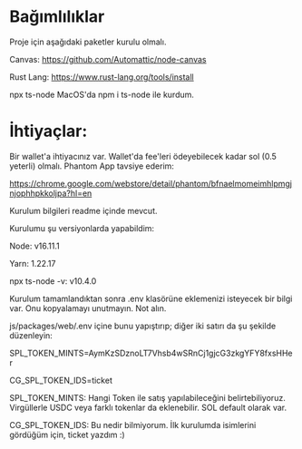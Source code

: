 # Bağımlılıklar

Proje için aşağıdaki paketler kurulu olmalı. 

Canvas: 
https://github.com/Automattic/node-canvas 

Rust Lang: 
https://www.rust-lang.org/tools/install

npx ts-node
MacOS'da npm i ts-node ile kurdum.

# İhtiyaçlar: 
Bir wallet'a ihtiyacınız var. Wallet'da fee'leri ödeyebilecek kadar sol (0.5 yeterli) olmalı. 
Phantom App tavsiye ederim: 

https://chrome.google.com/webstore/detail/phantom/bfnaelmomeimhlpmgjnjophhpkkoljpa?hl=en

Kurulum bilgileri readme içinde mevcut. 

Kurulumu şu versiyonlarda yapabildim:

Node: v16.11.1 

Yarn: 1.22.17 

npx ts-node -v: v10.4.0


Kurulum tamamlandıktan sonra .env klasörüne eklemenizi isteyecek bir bilgi var. Onu kopyalamayı unutmayın. Not alın. 


js/packages/web/.env içine bunu yapıştırıp; diğer iki satırı da şu şekilde düzenleyin: 

SPL_TOKEN_MINTS=AymKzSDznoLT7Vhsb4wSRnCj1gjcG3zkgYFY8fxsHHer

CG_SPL_TOKEN_IDS=ticket


SPL_TOKEN_MINTS: Hangi Token ile satış yapılabileceğini belirtebiliyoruz. Virgüllerle USDC veya farklı tokenlar da eklenebilir. SOL default olarak var. 

CG_SPL_TOKEN_IDS: Bu nedir bilmiyorum. İlk kurulumda isimlerini gördüğüm için, ticket yazdım :) 

